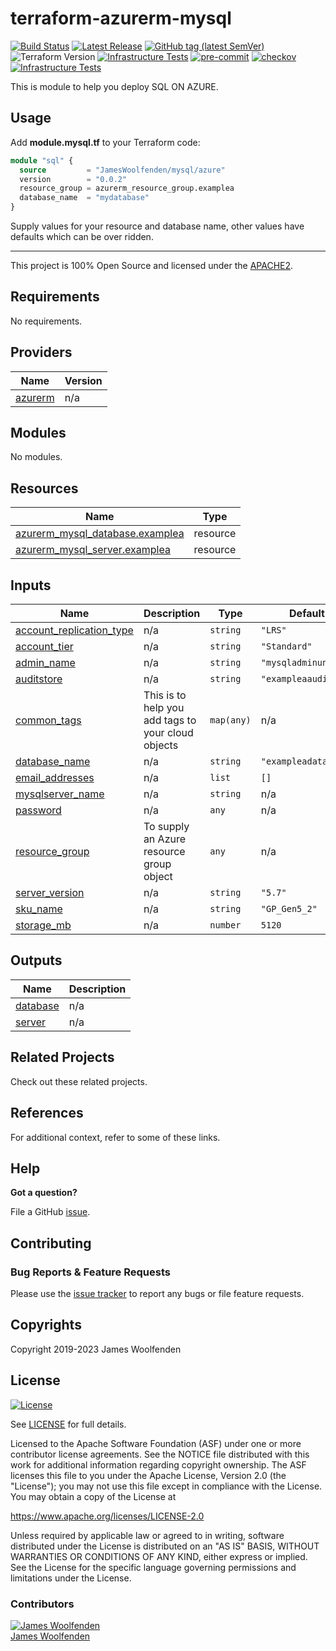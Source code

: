 # terraform-azurerm-mysql

[![Build Status](https://github.com/JamesWoolfenden/terraform-azurerm-mysql/workflows/Verify/badge.svg?branch=master)](https://github.com/JamesWoolfenden/terraform-azurerm-mysql)
[![Latest Release](https://img.shields.io/github/release/JamesWoolfenden/terraform-azurerm-mysql.svg)](https://github.com/JamesWoolfenden/terraform-azurerm-mysql/releases/latest)
[![GitHub tag (latest SemVer)](https://img.shields.io/github/tag/JamesWoolfenden/terraform-azurerm-mysql.svg?label=latest)](https://github.com/JamesWoolfenden/terraform-azurerm-mysql/releases/latest)
![Terraform Version](https://img.shields.io/badge/tf-%3E%3D0.14.0-blue.svg)
[![Infrastructure Tests](https://www.bridgecrew.cloud/badges/github/JamesWoolfenden/terraform-azurerm-mysql/cis_aws)](https://www.bridgecrew.cloud/link/badge?vcs=github&fullRepo=JamesWoolfenden%2Fterraform-azurerm-mysql&benchmark=CIS+AWS+V1.2)
[![pre-commit](https://img.shields.io/badge/pre--commit-enabled-brightgreen?logo=pre-commit&logoColor=white)](https://github.com/pre-commit/pre-commit)
[![checkov](https://img.shields.io/badge/checkov-verified-brightgreen)](https://www.checkov.io/)
[![Infrastructure Tests](https://www.bridgecrew.cloud/badges/github/jameswoolfenden/terraform-azurerm-mysql/general)](https://www.bridgecrew.cloud/link/badge?vcs=github&fullRepo=JamesWoolfenden%2Fterraform-azurerm-mysql&benchmark=INFRASTRUCTURE+SECURITY)

This is module to help you deploy SQL ON AZURE.

## Usage

Add **module.mysql.tf** to your Terraform code:

```terraform
module "sql" {
  source         = "JamesWoolfenden/mysql/azure"
  version        = "0.0.2"
  resource_group = azurerm_resource_group.examplea
  database_name  = "mydatabase"
}
```

Supply values for your resource and database name, other values have defaults which can be over ridden.

---

This project is 100% Open Source and licensed under the [APACHE2](LICENSE).

<!-- BEGINNING OF PRE-COMMIT-TERRAFORM DOCS HOOK -->
## Requirements

No requirements.

## Providers

| Name | Version |
|------|---------|
| <a name="provider_azurerm"></a> [azurerm](#provider\_azurerm) | n/a |

## Modules

No modules.

## Resources

| Name | Type |
|------|------|
| [azurerm_mysql_database.examplea](https://registry.terraform.io/providers/hashicorp/azurerm/latest/docs/resources/mysql_database) | resource |
| [azurerm_mysql_server.examplea](https://registry.terraform.io/providers/hashicorp/azurerm/latest/docs/resources/mysql_server) | resource |

## Inputs

| Name | Description | Type | Default | Required |
|------|-------------|------|---------|:--------:|
| <a name="input_account_replication_type"></a> [account\_replication\_type](#input\_account\_replication\_type) | n/a | `string` | `"LRS"` | no |
| <a name="input_account_tier"></a> [account\_tier](#input\_account\_tier) | n/a | `string` | `"Standard"` | no |
| <a name="input_admin_name"></a> [admin\_name](#input\_admin\_name) | n/a | `string` | `"mysqladminun"` | no |
| <a name="input_auditstore"></a> [auditstore](#input\_auditstore) | n/a | `string` | `"exampleaaudit"` | no |
| <a name="input_common_tags"></a> [common\_tags](#input\_common\_tags) | This is to help you add tags to your cloud objects | `map(any)` | n/a | yes |
| <a name="input_database_name"></a> [database\_name](#input\_database\_name) | n/a | `string` | `"exampleadatabase"` | no |
| <a name="input_email_addresses"></a> [email\_addresses](#input\_email\_addresses) | n/a | `list` | `[]` | no |
| <a name="input_mysqlserver_name"></a> [mysqlserver\_name](#input\_mysqlserver\_name) | n/a | `string` | n/a | yes |
| <a name="input_password"></a> [password](#input\_password) | n/a | `any` | n/a | yes |
| <a name="input_resource_group"></a> [resource\_group](#input\_resource\_group) | To supply an Azure resource group object | `any` | n/a | yes |
| <a name="input_server_version"></a> [server\_version](#input\_server\_version) | n/a | `string` | `"5.7"` | no |
| <a name="input_sku_name"></a> [sku\_name](#input\_sku\_name) | n/a | `string` | `"GP_Gen5_2"` | no |
| <a name="input_storage_mb"></a> [storage\_mb](#input\_storage\_mb) | n/a | `number` | `5120` | no |

## Outputs

| Name | Description |
|------|-------------|
| <a name="output_database"></a> [database](#output\_database) | n/a |
| <a name="output_server"></a> [server](#output\_server) | n/a |
<!-- END OF PRE-COMMIT-TERRAFORM DOCS HOOK -->

## Related Projects

Check out these related projects.

## References

For additional context, refer to some of these links.

## Help

**Got a question?**

File a GitHub [issue](https://github.com/JamesWoolfenden/terraform-azurerm-mysql/issues).

## Contributing

### Bug Reports & Feature Requests

Please use the [issue tracker](https://github.com/JamesWoolfenden/terraform-azurerm-mysql/issues) to report any bugs or file feature requests.

## Copyrights

Copyright 2019-2023 James Woolfenden

## License

[![License](https://img.shields.io/badge/License-Apache%202.0-blue.svg)](https://opensource.org/licenses/Apache-2.0)

See [LICENSE](LICENSE) for full details.

Licensed to the Apache Software Foundation (ASF) under one
or more contributor license agreements. See the NOTICE file
distributed with this work for additional information
regarding copyright ownership. The ASF licenses this file
to you under the Apache License, Version 2.0 (the
"License"); you may not use this file except in compliance
with the License. You may obtain a copy of the License at

<https://www.apache.org/licenses/LICENSE-2.0>

Unless required by applicable law or agreed to in writing,
software distributed under the License is distributed on an
"AS IS" BASIS, WITHOUT WARRANTIES OR CONDITIONS OF ANY
KIND, either express or implied. See the License for the
specific language governing permissions and limitations
under the License.

### Contributors

[![James Woolfenden][jameswoolfenden_avatar]][jameswoolfenden_homepage]<br/>[James Woolfenden][jameswoolfenden_homepage]

[jameswoolfenden_homepage]: https://github.com/jameswoolfenden
[jameswoolfenden_avatar]: https://github.com/jameswoolfenden.png?size=150
